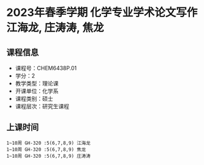 # 2023年春季学期 化学专业学术论文写作 江海龙, 庄涛涛, 焦龙






## 课程信息

- 课程号：CHEM6438P.01
- 学分：2
- 教学类型：理论课
- 开课单位：化学系
- 课程类别：硕士
- 课程层次：研究生课程

## 上课时间

```
1~10周 GH-320 :5(6,7,8,9) 江海龙
1~10周 GH-320 :5(6,7,8,9) 焦龙
1~10周 GH-320 :5(6,7,8,9) 庄涛涛
```

